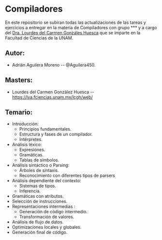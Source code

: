 # Compiladores
En este repositorio se subiran todas las actualizaciones de las tareas y ejercicios a entregar en la materia de Compiladores con grupo *** y a cargo del [Dra. Lourdes del Carmen Gonzáles Huesca](https://www.researchgate.net/profile/Lourdes-Del-Carmen-Gonzalez-Huesca) que se imparte en la Facultad de Ciencias de la UNAM.

## Autor:
* Adrián Aguilera Moreno -- @Aguilera450.

## Masters:
* Lourdes del Carmen González Huesca -- https://lya.fciencias.unam.mx/lcgh/web/

## Temario:
- Introducción:
  - Principios fundamentales.
  - Estructura y fases de un compilador.
  - Intérpretes.
- Análisis léxico:
  - Expresiones.
  - Gramáticas.
  - Tablas de símbolos.
- Análisis sintáctico o Parsing:
  - Árboles de sintaxis.
  - Reconocimiento con diferentes tipos de parsers
- Análisis dependiente del contexto:
  - Sistemas de tipos.
  - Inferencia.
- Gramáticas con atributos.
- Selección de instrucciones.
- Representaciones intermedias :
  - Generación de código intermedio.
  - Transformación de valores.
- Análisis de flujo de datos.
- Optimizaciones locales y globales.
- Generación final de código.
